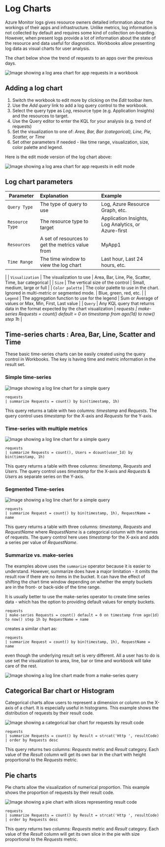 # Log Charts

Azure Monitor logs gives resource owners detailed information about the workings of their apps and infrastructure. Unlike metrics, log information is not collected by default and requires some kind of collection on-boarding. However, when present logs provide a lot of information about the state of the resource and data useful for diagnostics. Workbooks allow presenting log data as visual charts for user analysis.

The chart below show the trend of requests to an apps over the previous days. 

![Image showing a log area chart for app requests in a workbook](../Images/LogChart-Area-Read.png)

## Adding a log chart
1. Switch the workbook to edit more by clicking on the _Edit_ toolbar item.
2. Use the _Add query_ link to add a log query control to the workbook. 
3. Select the query type as _Log_, resource type (e.g. Application Insights) and the resources to target.
4. Use the Query editor to enter the KQL for your analysis (e.g. trend of requests)
5. Set the visualization to one of: _Area, Bar, Bar (categorical), Line, Pie, Scatter, or Time_
6. Set other parameters if needed - like time range, visualization, size, color palette and legend. 

Here is the edit mode version of the log chart above:

![Image showing a log area chart for app requests in edit mode](../Images/LogChart-Area-Edit.png)

## Log chart parameters

| Parameter | Explanation | Example |
| ------------- |:-------------|:-------------|
| `Query Type` | The type of query to use | Log, Azure Resource Graph, etc. |
| `Resource Type` | The resource type to target | Application Insights, Log Analytics, or Azure-first |
| `Resources` | A set of resources to get the metrics value from | MyApp1 |
| `Time Range` | The time window to view the log chart | Last hour, Last 24 hours, etc. 
|
| `Visualization` | The visualization to use | Area, Bar, Line, Pie, Scatter, Time, bar categorical |
| `Size` | The vertical size of the control | Small, medium, large or full |
| `Color palette` | The color palette to use in the chart. Ignored in multi-metric or segmented mode. | Blue, green, red, etc. |
| `Legend` | The aggregation function to use for the legend | Sum or Average of values or Max, Min, First, Last value |
| `Query` | Any KQL query that returns data in the format expected by the chart visualization | _requests \| make-series Requests = count() default = 0 on timestamp from ago(1d) to now() step 1h_ |

## Time-series charts : Area, Bar, Line, Scatter and Time
These basic time-series charts can be easily created using the query control in Workbooks. The key is having time and metric information in the result set. 

### Simple time-series
![Image showing a log line chart for a simple query](../Images/LogChart-Line-Simple.png)

```
requests
| summarize Requests = count() by bin(timestamp, 1h)
```
This query returns a table with two columns: _timestamp_ and _Requests_. The query control uses _timestamp_ for the X-axis and _Requests_ for the Y-axis.

### Time-series with multiple metrics
![Image showing a log line chart for a simple query](../Images/LogChart-Line-MultiMetric.png)

```
requests
| summarize Requests = count(), Users = dcount(user_Id) by bin(timestamp, 1h)
```
This query returns a table with three columns: _timestamp_, _Requests_ and _Users_. The query control uses _timestamp_ for the X-axis and _Requests_ & _Users_ as separate series on the Y-axis.

### Segmented Time-series
![Image showing a log line chart for a simple query](../Images/LogChart-Line-Segmented.png)

```
requests
| summarize Request = count() by bin(timestamp, 1h), RequestName = name
```

This query returns a table with three columns: _timestamp_, _Requests_ and _RequestName_ where _RequestName_ is a categorical column with the names of requests. The query control here uses _timestamp_ for the X-axis and adds a series per value of _RequestName_.

### Summarize vs. make-series
The examples above uses the `summarize` operator because it is easier to understand. However, summarize does have a major limitation - it omits the result row if there are no items in the bucket. It can have the effect of shifting the chart time window depending on whether the empty buckets are in the front- or back-side of the time range. 

It is usually better to use the make-series operator to create time series data - which has the option to providing default values for empty buckets. 

```
requests
| make-series Requests = count() default = 0 on timestamp from ago(1d) to now() step 1h by RequestName = name
```

creates a similar chart as:

```
requests
| summarize Request = count() by bin(timestamp, 1h), RequestName = name
```
even though the underlying result set is very different. All a user has to do is use set the visualization to area, line, bar or time and workbook will take care of the rest.

![Image showing a log line chart made from a make-series query](../Images/LogChart-Line-Makeseries.png)

## Categorical Bar chart or Histogram
Categorical charts allow users to represent a dimension or column on the X-axis of a chart. It is especially useful in histograms. This example shows the distribution of requests by their result code.

![Image showing a categorical bar chart for requests by result code](../Images/LogChart-CategoricalBar.png)

```
requests
| summarize Requests = count() by Result = strcat('Http ', resultCode)
| order by Requests desc
```

This query returns two columns: _Requests_ metric and _Result_ category. Each value of the _Result_ column will get its own bar in the chart with height proportional to the _Requests_ metric. 

## Pie charts
Pie charts allow the visualization of numerical proportion. This example shows the proportion of requests by their result code.

![Image showing a pie chart with slices representing result code](../Images/LogChart-PieChart.png)

```
requests
| summarize Requests = count() by Result = strcat('Http ', resultCode)
| order by Requests desc
```

This query returns two columns: _Requests_ metric and _Result_ category. Each value of the _Result_ column will get its own slice in the pie with size proportional to the _Requests_ metric. 